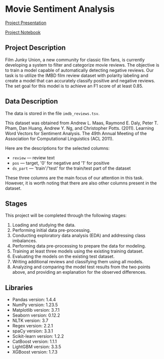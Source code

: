 # Movie Sentiment Analysis

[Project Presentation](https://www.canva.com/design/DAFs_hDrYwo/GbHNTDFUMbnkzu2ltB3ZOQ/view?utm_content=DAFs_hDrYwo&utm_campaign=designshare&utm_medium=link&utm_source=publishsharelink#1)

[Project Notebook](https://github.com/emanuelcaesario/practicum-projects/blob/Project-14-Machine-Learning-for-Text/Project%2014%20Machine%20Learning%20for%20Text.ipynb)

## Project Description

Film Junky Union, a new community for classic film fans, is currently developing a system to filter and categorize movie reviews. The objective is to train a model capable of automatically detecting negative reviews. Our task is to utilize the IMBD film review dataset with polarity labeling and create a model that can accurately classify positive and negative reviews. The set goal for this model is to achieve an F1 score of at least 0.85.

## Data Description

The data is stored in the file `imdb_reviews.tsv`.

This dataset was obtained from Andrew L. Maas, Raymond E. Daly, Peter T. Pham, Dan Huang, Andrew Y. Ng, and Christopher Potts. (2011). Learning Word Vectors for Sentiment Analysis. The 49th Annual Meeting of the Association for Computational Linguistics (ACL 2011).

Here are the descriptions for the selected columns:
- `review` — review text
- `pos` — target, '0' for negative and '1' for positive
- `ds_part` — 'train'/'test' for the train/test part of the dataset

These three columns are the main focus of our attention in this task. However, it is worth noting that there are also other columns present in the dataset.

## Stages

This project will be completed through the following stages:

1. Loading and studying the data.
2. Performing initial data pre-processing.
3. Conducting exploratory data analysis (EDA) and addressing class imbalances.
4. Performing data pre-processing to prepare the data for modeling.
5. Training at least three models using the existing training dataset.
6. Evaluating the models on the existing test dataset.
7. Writing additional reviews and classifying them using all models.
8. Analyzing and comparing the model test results from the two points above, and providing an explanation for the observed differences.

## Libraries
- Pandas version: 1.4.4
- NumPy version: 1.23.5
- Matplotlib version: 3.7.1
- Seaborn version: 0.12.2
- NLTK version: 3.7
- Regex version: 2.2.1
- spaCy version: 3.3.1
- Scikit-learn version: 1.2.2
- CatBoost version: 1.1.1
- LightGBM version: 3.3.5
- XGBoost version: 1.7.3

